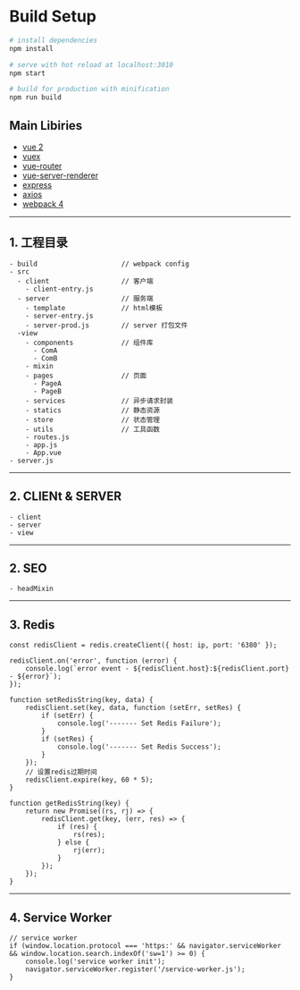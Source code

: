 
# Build Setup

``` bash
# install dependencies
npm install

# serve with hot reload at localhost:3010
npm start

# build for production with minification
npm run build
```


## Main Libiries

* [vue 2](https://cn.vuejs.org/)
* [vuex](https://vuex.vuejs.org/zh/guide/)
* [vue-router](https://router.vuejs.org/zh/)
* [vue-server-renderer](https://www.npmjs.com/package/vue-server-renderer)
* [express](http://facebook.github.io/immutable-js/)
* [axios](https://www.axios.com/)
* [webpack 4](https://webpack.github.io/)

---
## 1. 工程目录
> 
```
- build                     // webpack config
- src
  - client                  // 客户端
    - client-entry.js
  - server                  // 服务端
    - template              // html模板
    - server-entry.js
    - server-prod.js        // server 打包文件
  -view
    - components            // 组件库
      - ComA
      - ComB
    - mixin
    - pages                 // 页面
      - PageA
      - PageB
    - services              // 异步请求封装
    - statics               // 静态资源
    - store                 // 状态管理
    - utils                 // 工具函数
    - routes.js
    - app.js
    - App.vue
- server.js

```

---
## 2. CLIENt & SERVER
> 
```
- client
- server
- view
```

---
## 2. SEO
> 
```
- headMixin
```

---
## 3. Redis
> 
```
const redisClient = redis.createClient({ host: ip, port: '6380' });

redisClient.on('error', function (error) {
    console.log(`error event - ${redisClient.host}:${redisClient.port} - ${error}`); 
});

function setRedisString(key, data) {
    redisClient.set(key, data, function (setErr, setRes) { 
        if (setErr) {
            console.log('------- Set Redis Failure');
        }
        if (setRes) {
            console.log('------- Set Redis Success');
        }
    }); 
    // 设置redis过期时间
    redisClient.expire(key, 60 * 5);
}

function getRedisString(key) {
    return new Promise((rs, rj) => {
        redisClient.get(key, (err, res) => {
            if (res) {
                rs(res);
            } else {
                rj(err);
            }
        }); 
    }); 
}
```

---
## 4. Service Worker
> 
```
// service worker
if (window.location.protocol === 'https:' && navigator.serviceWorker && window.location.search.indexOf('sw=1') >= 0) {
    console.log('service worker init');
    navigator.serviceWorker.register('/service-worker.js');
}
```
